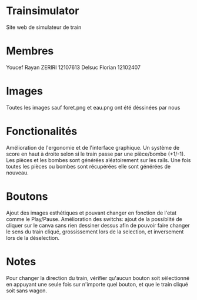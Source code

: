 # Trainsimulator
Site web de simulateur de train
# Membres
Youcef Rayan ZERIRI 12107613
Delsuc Florian 12102407
# Images
Toutes les images sauf foret.png et eau.png ont été déssinées par nous
# Fonctionalités
Amélioration de l'ergonomie et de l'interface graphique.
Un système de  score en haut à droite selon si le train passe par une pièce/bombe (+1/-1).
Les pièces et les bombes sont générées aléatoirement sur les rails.
Une fois toutes les pièces ou bombes sont récupérées elle sont générées de nouveau.


# Boutons
Ajout des images esthétiques et pouvant changer en fonction de l'etat comme le Play/Pause. Amélioration des switchs: ajout de la possiblité de cliquer sur le canva sans rien dessiner dessus afin de pouvoir faire changer le sens du train cliqué, grossissement lors de la selection, et inversement lors de la déselection. 
 
 # Notes 
 Pour changer la direction du train, vérifier qu'aucun bouton soit sélectionné en appuyant une seule fois sur n'importe quel bouton, et que le train cliqué soit sans wagon. 
